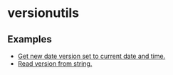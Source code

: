 # versionutils

## Examples

- [Get new date version set to current date and time.](Example_GetCurrentDateVersion_test.go)
- [Read version from string.](Example_ReadVersionFromString_test.go)
